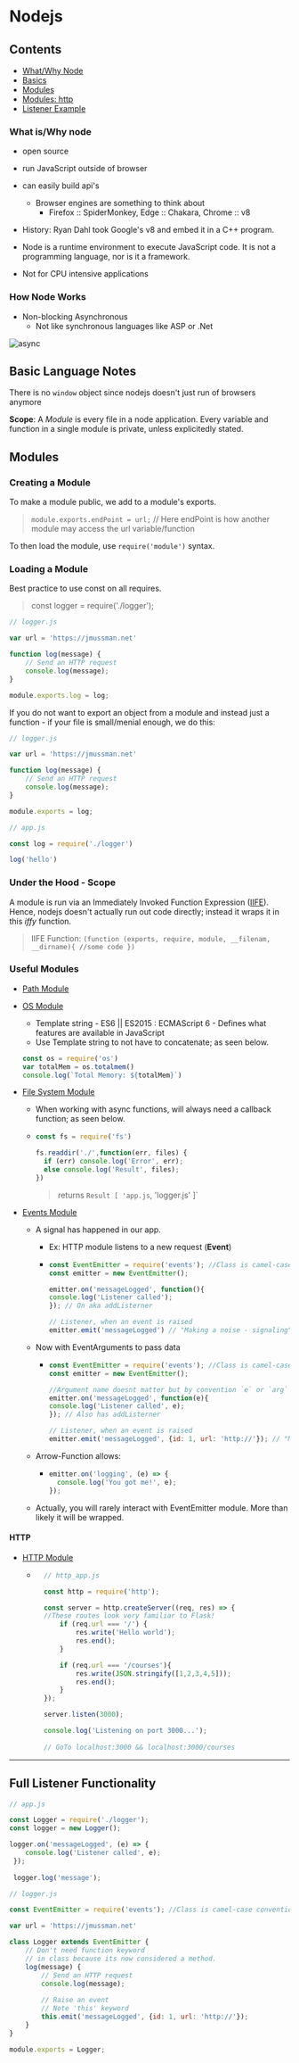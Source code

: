 # Nodejs

## Contents

- [What/Why Node](#What-is/Why-node)
- [Basics](#Basic-Language-Notes)
- [Modules](#Modules)
- [Modules: http](#http)
- [Listener Example](#Full-Listener-Functionality)

### What is/Why node

- open source
- run JavaScript outside of browser
- can easily build api's

  - Browser engines are something to think about
    - Firefox :: SpiderMonkey, Edge :: Chakara, Chrome :: v8
- History: Ryan Dahl took Google's v8 and embed it in a C++ program.
- Node is a runtime environment to execute JavaScript code. It is not a programming language, nor is it a framework.
- Not for CPU intensive applications


### How Node Works

- Non-blocking Asynchronous
	- Not like synchronous languages like ASP or .Net 

![async](assets/async.png)

## Basic Language Notes

There is no `window` object since nodejs doesn't just run of browsers anymore

**Scope**: A *Module* is every file in a node application. Every variable and function in a single module is private, unless explicitedly stated.

## Modules

### Creating a Module

To make a module public, we add to a module's exports.
> `module.exports.endPoint = url;` // Here endPoint is how another module may access the url variable/function

To then load the module, use `require('module')` syntax.

### Loading a Module

Best practice to use const on all requires.
> const logger = require('./logger');

```javascript
// logger.js

var url = 'https://jmussman.net'

function log(message) {
    // Send an HTTP request
    console.log(message);
}

module.exports.log = log;
```

If you do not want to export an object from a module and instead just a function - if your file is small/menial enough, we do this:

```javascript
// logger.js

var url = 'https://jmussman.net'

function log(message) {
    // Send an HTTP request
    console.log(message);
}

module.exports = log;
```

```javascript
// app.js

const log = require('./logger')

log('hello')
```

### Under the Hood - Scope

A module is run via an Immediately Invoked Function Expression ([IIFE](https://en.wikipedia.org/wiki/Immediately_invoked_function_expression)). Hence, nodejs doesn't actually run out code directly; instead it wraps it in this _iffy_ function.
> IIFE Function: `(function (exports, require, module, __filenam, __dirname){ //some code })`

### Useful Modules

- [Path Module](https://nodejs.org/api/path.html)
- [OS Module](https://nodejs.org/api/os.html)
    - Template string - ES6 || ES2015 : ECMAScript 6 - Defines what features are available in JavaScript
     - Use Template string to not have to concatenate; as seen below.

    ```javascript
    const os = require('os')
    var totalMem = os.totalmem()
    console.log(`Total Memory: ${totalMem}`)
    ```
- [File System Module](https://nodejs.org/api/fs.html)
    - When working with async functions, will always need a callback function; as seen below.
    - ```javascript
      const fs = require('fs')

      fs.readdir('./',function(err, files) {
        if (err) console.log('Error', err);
        else console.log('Result', files);
      })
      ```

        > returns `Result [ 'app.js`, 'logger.js' ]`
- [Events Module](https://nodejs.org/api/events.html)
    - A signal has happened in our app.
        - Ex: HTTP module listens to a new request (**Event**)
        - ```JavaScript
          const EventEmitter = require('events'); //Class is camel-case convention
          const emitter = new EventEmitter();

          emitter.on('messageLogged', function(){
          console.log('Listener called'); 
          }); // On aka addListerner

          // Listener, when an event is raised
          emitter.emit('messageLogged') // "Making a noise - signaling"
          ```

    - Now with EventArguments to pass data
        - ```javascript
          const EventEmitter = require('events'); //Class is camel-case convention
          const emitter = new EventEmitter();

          //Argument name doesnt matter but by convention `e` or `arg`
          emitter.on('messageLogged', function(e){
          console.log('Listener called', e); 
          }); // Also has addListerner

          // Listener, when an event is raised
          emitter.emit('messageLogged', {id: 1, url: 'http://'}); // "Making a noise - signaling"
            ```
    - Arrow-Function allows:
        - ```javascript
          emitter.on('logging', (e) => {
            console.log('You got me!', e);
          });
          ```
    - Actually, you will rarely interact with EventEmitter module. More than likely it will be wrapped.

#### HTTP
- [HTTP Module](https://nodejs.org/api/http.html)
    - ```javascript
        // http_app.js

        const http = require('http');

        const server = http.createServer((req, res) => {
        //These routes look very familiar to Flask!
            if (req.url === '/') {
                res.write('Hello world');
                res.end();
            }

            if (req.url === '/courses'){
                res.write(JSON.stringify([1,2,3,4,5]));
                res.end();
            }
        });

        server.listen(3000);

        console.log('Listening on port 3000...'); 
        
        // GoTo localhost:3000 && localhost:3000/courses
      ```
---

## Full Listener Functionality

```javascript
// app.js

const Logger = require('./logger');
const logger = new Logger();

logger.on('messageLogged', (e) => {
    console.log('Listener called', e); 
 });
 
 logger.log('message');
```

```javascript
// logger.js

const EventEmitter = require('events'); //Class is camel-case convention

var url = 'https://jmussman.net'

class Logger extends EventEmitter {
    // Don't need function keyword 
    // in class because its now considered a method.
    log(message) { 
        // Send an HTTP request
        console.log(message);
    
        // Raise an event
        // Note 'this' keyword
        this.emit('messageLogged', {id: 1, url: 'http://'});
    }
}

module.exports = Logger;
```